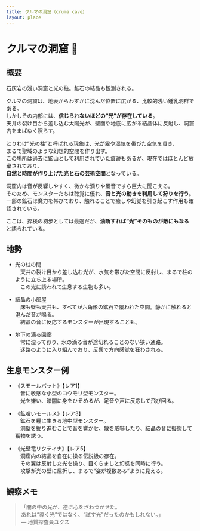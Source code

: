 ```yaml
---
title: クルマの洞窟（cruma cave）
layout: place
---
```


# クルマの洞窟 🔦

## 概要
石灰岩の浅い洞窟と光の柱。鉱石の結晶も観測される。

クルマの洞窟は、地表からわずかに沈んだ位置に広がる、比較的浅い鍾乳洞群である。  
しかしその内部には、**信じられないほどの“光”が存在している**。  
天井の裂け目から差し込む太陽光が、壁面や地底に広がる結晶体に反射し、洞窟内をまばゆく照らす。

とりわけ“光の柱”と呼ばれる現象は、光が霧や湿気を帯びた空気を貫き、  
まるで聖域のような幻想的空間を作り出す。  
この場所は過去に鉱山として利用されていた痕跡もあるが、現在ではほとんど放棄されており、  
**自然と時間が作り上げた光と石の芸術空間**となっている。

洞窟内は音が反響しやすく、微かな滴りや風音ですら巨大に聞こえる。  
そのため、モンスターたちは聴覚に優れ、**音と光の動きを利用して狩りを行う**。  
一部の鉱石は魔力を帯びており、触れることで癒しや幻覚を引き起こす作用も確認されている。

ここは、探検の初歩としては最適だが、**油断すれば“光”そのものが敵にもなる**と語られている。

## 地勢
- 光の柱の間  
　天井の裂け目から差し込む光が、水気を帯びた空間に反射し、まるで柱のように立ち上る場所。  
　この光に誘われて生息する生物も多い。

- 結晶の小部屋  
　床も壁も天井も、すべてが六角形の鉱石で覆われた空間。静かに触れると澄んだ音が鳴る。  
　結晶の音に反応するモンスターが出現することも。

- 地下の滴る回廊  
　常に湿っており、水の滴る音が途切れることのない狭い通路。  
　迷路のように入り組んでおり、反響で方向感覚を狂わされる。

## 生息モンスター例
- 《スモールバット》【レア1】  
　音に敏感な小型のコウモリ型モンスター。  
　光を嫌い、暗闇に身をひそめるが、足音や声に反応して飛び回る。

- 《鉱喰いモールス》【レア3】  
　鉱石を糧に生きる地中型モンスター。  
　洞壁を掘り進むことで音を響かせ、敵を威嚇したり、結晶の音に擬態して獲物を誘う。

- 《光壁竜リクティナ》【レア5】  
　洞窟内の結晶を自在に操る伝説級の存在。  
　その翼は反射した光を操り、目くらましと幻惑を同時に行う。  
　攻撃が光の壁に屈折し、まるで“姿が複数ある”ように見える。

## 観察メモ
> 「闇の中の光が、逆に心をざわつかせた。  
> あれは“導く光”ではなく、“試す光”だったのかもしれない。」  
> ― 地質探査員ユクス
